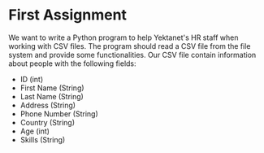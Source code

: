 # First Assignment
We want to write a Python program  to help Yektanet's HR staff when working with CSV files.
The program should read a CSV file from the file system and provide some functionalities.
Our CSV file contain information about people with the following fields:
  * ID (int)
  * First Name (String)
  * Last Name (String)
  * Address (String)
  * Phone Number (String)
  * Country (String)
  * Age (int)
  * Skills (String)
